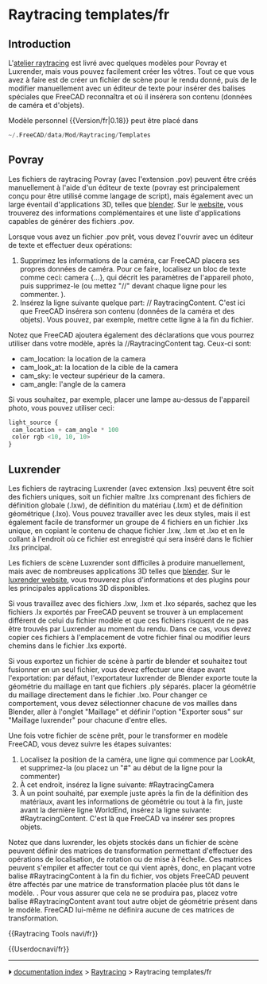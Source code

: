 # Raytracing templates/fr
## Introduction

L\'[atelier raytracing](Raytracing_Workbench/fr.md) est livré avec quelques modèles pour Povray et Luxrender, mais vous pouvez facilement créer les vôtres. Tout ce que vous avez à faire est de créer un fichier de scène pour le rendu donné, puis de le modifier manuellement avec un éditeur de texte pour insérer des balises spéciales que FreeCAD reconnaîtra et où il insérera son contenu (données de caméra et d\'objets).

Modèle personnel {{Version/fr|0.18}} peut être placé dans


```python
~/.FreeCAD/data/Mod/Raytracing/Templates
```

## Povray

Les fichiers de raytracing Povray (avec l\'extension .pov) peuvent être créés manuellement à l\'aide d\'un éditeur de texte (povray est principalement conçu pour être utilisé comme langage de script), mais également avec un large éventail d\'applications 3D, telles que [blender](http://www.blender.org). Sur le [website](http://www.povray.org/povray), vous trouverez des informations complémentaires et une liste d\'applications capables de générer des fichiers .pov.

Lorsque vous avez un fichier .pov prêt, vous devez l\'ouvrir avec un éditeur de texte et effectuer deux opérations:

1.  Supprimez les informations de la caméra, car FreeCAD placera ses propres données de caméra. Pour ce faire, localisez un bloc de texte comme ceci: camera {...}, qui décrit les paramètres de l\'appareil photo, puis supprimez-le (ou mettez \"//\" devant chaque ligne pour les commenter. ).
2.  Insérez la ligne suivante quelque part: // RaytracingContent. C\'est ici que FreeCAD insérera son contenu (données de la caméra et des objets). Vous pouvez, par exemple, mettre cette ligne à la fin du fichier.

Notez que FreeCAD ajoutera également des déclarations que vous pourrez utiliser dans votre modèle, après la //RaytracingContent tag. Ceux-ci sont:

-   cam_location: la location de la camera
-   cam_look_at: la location de la cible de la camera
-   cam_sky: le vecteur supérieur de la camera.
-   cam_angle: l\'angle de la camera

Si vous souhaitez, par exemple, placer une lampe au-dessus de l\'appareil photo, vous pouvez utiliser ceci: 
```python
light_source {
 cam_location + cam_angle * 100
 color rgb <10, 10, 10>
}
```

## Luxrender

Les fichiers de raytracing Luxrender (avec extension .lxs) peuvent être soit des fichiers uniques, soit un fichier maître .lxs comprenant des fichiers de définition globale (.lxw), de définition du matériau (.lxm) et de définition géométrique (.lxo). Vous pouvez travailler avec les deux styles, mais il est également facile de transformer un groupe de 4 fichiers en un fichier .lxs unique, en copiant le contenu de chaque fichier .lxw, .lxm et .lxo et en le collant à l\'endroit où ce fichier est enregistré qui sera inséré dans le fichier .lxs principal.

Les fichiers de scène Luxrender sont difficiles à produire manuellement, mais avec de nombreuses applications 3D telles que [blender](http://www.blender.org). Sur le [luxrender website](http://www.luxrender.net), vous trouverez plus d'informations et des plugins pour les principales applications 3D disponibles.

Si vous travaillez avec des fichiers .lxw, .lxm et .lxo séparés, sachez que les fichiers .lx exportés par FreeCAD peuvent se trouver à un emplacement différent de celui du fichier modèle et que ces fichiers risquent de ne pas être trouvés par Luxrender au moment du rendu. Dans ce cas, vous devez copier ces fichiers à l\'emplacement de votre fichier final ou modifier leurs chemins dans le fichier .lxs exporté.

Si vous exportez un fichier de scène à partir de blender et souhaitez tout fusionner en un seul fichier, vous devez effectuer une étape avant l\'exportation: par défaut, l\'exportateur luxrender de Blender exporte toute la géométrie du maillage en tant que fichiers .ply séparés. placer la géométrie du maillage directement dans le fichier .lxo. Pour changer ce comportement, vous devez sélectionner chacune de vos mailles dans Blender, aller à l\'onglet \"Maillage\" et définir l\'option \"Exporter sous\" sur \"Maillage luxrender\" pour chacune d\'entre elles.

Une fois votre fichier de scène prêt, pour le transformer en modèle FreeCAD, vous devez suivre les étapes suivantes:

1.  Localisez la position de la caméra, une ligne qui commence par LookAt, et supprimez-la (ou placez un \"#\" au début de la ligne pour la commenter)
2.  À cet endroit, insérez la ligne suivante: #RaytracingCamera
3.  À un point souhaité, par exemple juste après la fin de la définition des matériaux, avant les informations de géométrie ou tout à la fin, juste avant la dernière ligne WorldEnd, insérez la ligne suivante: #RaytracingContent. C\'est là que FreeCAD va insérer ses propres objets.

Notez que dans luxrender, les objets stockés dans un fichier de scène peuvent définir des matrices de transformation permettant d\'effectuer des opérations de localisation, de rotation ou de mise à l\'échelle. Ces matrices peuvent s\'empiler et affecter tout ce qui vient après, donc, en plaçant votre balise #RaytracingContent à la fin du fichier, vos objets FreeCAD peuvent être affectés par une matrice de transformation placée plus tôt dans le modèle. . Pour vous assurer que cela ne se produira pas, placez votre balise #RaytracingContent avant tout autre objet de géométrie présent dans le modèle. FreeCAD lui-même ne définira aucune de ces matrices de transformation.


{{Raytracing Tools navi/fr}}


{{Userdocnavi/fr}}



---
⏵ [documentation index](../README.md) > [Raytracing](Category_Raytracing.md) > Raytracing templates/fr

